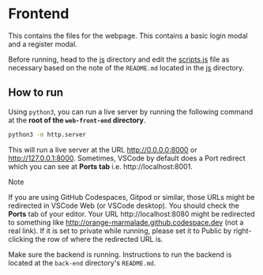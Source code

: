 # Frontend

This contains the files for the webpage. This contains a basic login modal and a register modal.

Before running, head to the [js](./js) directory and edit the
[scripts.js](./js/scripts.js) file as necessary based on the note of the `README.md` located in the
[js](./js) directory.

## How to run

Using `python3`, you can run a live server by running the following command at the **root of the `web-front-end` directory**.

```bash
python3 -m http.server
```

This will run a live server at the URL http://0.0.0.0:8000 or http://127.0.0.1:8000. Sometimes, VSCode by default does a Port redirect which you can see at **Ports tab** i.e. http://localhost:8001.

> [!NOTE]
> If you are using GitHub Codespaces, Gitpod or similar, those URLs might be redirected in VSCode Web (or VSCode desktop). You should check the **Ports** tab of your editor. Your URL
http://localhost:8080 might be redirected to something like http://orange-marmalade.github.codespace.dev (not a real link). If it is set to private while running, please set it to
Public by right-clicking the row of where the redirected URL is.

Make sure the backend is running. Instructions to run the backend is located at the `back-end` directory's `README.md`.